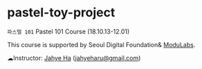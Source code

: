 # pastel-toy-project

`파스텔 101` Pastel 101 Course (18.10.13-12.01)

This course is supported by Seoul Digital Foundation& [ModuLabs](http://pay.modulabs.co.kr/).


☁Instructor: [Jahye Ha](https://github.com/jahyeha) (jahyeharu@gmail.com)
